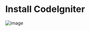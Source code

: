 # Install CodeIgniter 
![image](https://github.com/user-attachments/assets/51b236ac-a3d1-4b47-a21a-1b1e42074a8a)

